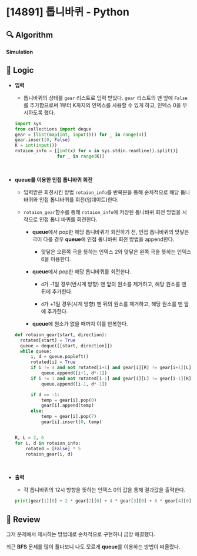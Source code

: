 # [14891] 톱니바퀴 - Python

## :mag: Algorithm

**Simulation**

## :round_pushpin: Logic

- **입력**

  - 톱니바퀴의 상태를 `gear` 리스트로 입력 받았다. `gear` 리스트의 맨 앞에 `False`를 추가함으로써 1부터 K까지의 인덱스를 사용할 수 있게 하고, 인덱스 0을 무시하도록 했다.

  ```python
  import sys
  from collections import deque
  gear = [list(map(int, input())) for _ in range(4)]
  gear.insert(0, False)
  K = int(input())
  rotaion_info = [[int(x) for x in sys.stdin.readline().split()]
                  for _ in range(K)]
  ```

<br />

- **queue를 이용한 인접 톱니바퀴 회전**

  - 입력받은 회전시킨 방법 `rotaion_info`를 반복문을 통해 순차적으로 해당 톱니바퀴와 인접 톱니바퀴를 회전(업데이트)한다.

  - `rotaion_gear`함수를 통해 `rotaion_info`에 저장된 톱니바퀴 회전 방법을 시작으로 인접 톱니 바퀴를 회전한다.

    - **queue**에서 pop한 해당 톱니바퀴가 회전하기 전, 인접 톱니바퀴의 맞닿은 극이 다를 경우 **queue**에 인접 톱니바퀴 회전 방법을 append한다.

      - 맞닿은 오른쪽 극을 뜻하는 인덱스 2와 맞닿은 왼쪽 극을 뜻하는 인덱스 6을 이용한다.

    - **queue**에서 pop한 해당 톱니바퀴를 회전한다.

      - `d`가 -1일 경우(반시계 방향) 맨 앞의 원소를 제거하고, 해당 원소를 맨 뒤에 추가한다.

      - `d`가 +1일 경우(시계 방향) 맨 뒤의 원소를 제거하고, 해당 원소를 맨 앞에 추가한다.

    - **queue**에 원소가 없을 때까지 이를 반복한다.

  ```python
  def rotaion_gear(start, direction):
    rotated[start] = True
    queue = deque([[start, direction]])
    while queue:
        i, d = queue.popleft()
        rotated[i] = True
        if i != 4 and not rotated[i+1] and gear[i][R] != gear[i+1][L]:
            queue.append([i+1, d*-1])
        if i != 1 and not rotated[i-1] and gear[i][L] != gear[i-1][R]:
            queue.append([i-1, d*-1])

        if d == -1:
            temp = gear[i].pop(0)
            gear[i].append(temp)
        else:
            temp = gear[i].pop(7)
            gear[i].insert(0, temp)


  R, L = 2, 6
  for i, d in rotaion_info:
      rotated = [False] * 5
      rotaion_gear(i, d)
  ```

<br />

- **출력**

  - 각 톱니바퀴의 12시 방향을 뜻하는 인덱스 0의 값을 통해 결과값을 출력한다.

  ```python
  print(gear[1][0] + 2 * gear[2][0] + 4 * gear[3][0] + 8 * gear[4][0])
  ```

## :memo: Review

그저 문제에서 제시하는 방법대로 순차적으로 구현하니 금방 해결했다.

최근 **BFS** 문제를 많이 풀다보니 나도 모르게 **queue**를 이용하는 방법이 떠올랐다.
